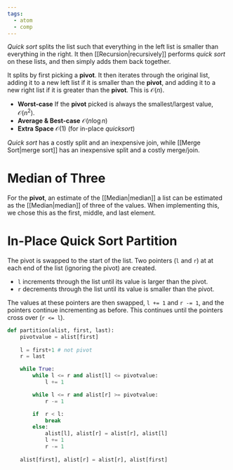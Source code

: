 ```yaml
---
tags:
  - atom
  - comp
---
```

*Quick sort* splits the list such that everything in the left list is smaller than everything in the right. It then [[Recursion|recursively]] performs *quick sort* on these lists, and then simply adds them back together.

It splits by first picking a **pivot**. It then iterates through the original list, adding it to a new left list if it is smaller than the **pivot**, and adding it to a new right list if it is greater than the **pivot**. This is $\mathcal{O}(n)$.

- **Worst-case**
  If the **pivot** picked is always the smallest/largest value, $\mathcal{O}(n^2)$.
- **Average & Best-case** $\mathcal{O}(n\log n)$
- **Extra Space** $\mathcal{O}(1)$ (for in-place *quicksort*)

*Quick sort* has a costly split and an inexpensive join, while [[Merge Sort|merge sort]] has an inexpensive split and a costly merge/join.

# Median of Three
For the **pivot**, an estimate of the [[Median|median]] a list can be estimated as the [[Median|median]] of three of the values. When implementing this, we chose this as the first, middle, and last element.
# In-Place Quick Sort Partition
The pivot is swapped to the start of the list. Two pointers (`l` and `r`) at at each end of the list (ignoring the pivot) are created. 
- `l` increments through the list until its value is larger than the pivot.
- `r` decrements through the list until its value is smaller than the pivot.

The values at these pointers are then swapped, `l += 1` and `r -= 1`, and the pointers continue incrementing as before. This continues until the pointers cross over (`r <= l`).

```python
def partition(alist, first, last):
	pivotvalue = alist[first]
	
	l = first+1 # not pivot
	r = last

	while True:
		while l <= r and alist[l] <= pivotvalue:
			l += 1

		while l <= r and alist[r] >= pivotvalue:
			r -= 1

		if  r < l:
			break
		else:
			alist[l], alist[r] = alist[r], alist[l]
			l += 1
			r -= 1
	
	alist[first], alist[r] = alist[r], alist[first]
```